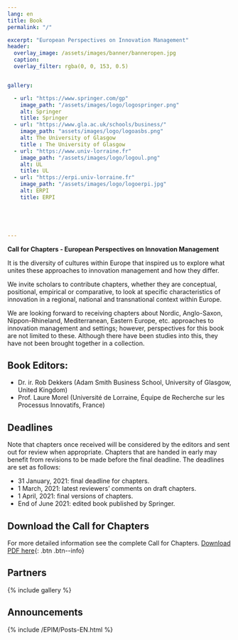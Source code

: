 ```yaml
---
lang: en
title: Book
permalink: "/"

excerpt: "European Perspectives on Innovation Management"
header:
  overlay_image: /assets/images/banner/banneropen.jpg
  caption: 
  overlay_filter: rgba(0, 0, 153, 0.5)


gallery:

  - url: "https://www.springer.com/gp"
    image_path: "/assets/images/logo/logospringer.png"
    alt: Springer
    title: Springer
  - url: "https://www.gla.ac.uk/schools/business/"
    image_path: "assets/images/logo/logoasbs.png"
    alt: The University of Glasgow 
    title : The University of Glasgow 
  - url: "https://www.univ-lorraine.fr"
    image_path: "/assets/images/logo/logoul.png"
    alt: UL
    title: UL
  - url: "https://erpi.univ-lorraine.fr"
    image_path: "/assets/images/logo/logoerpi.jpg"
    alt: ERPI
    title: ERPI
 




---
```



**Call for Chapters - European Perspectives on Innovation Management**

It is the diversity of cultures within Europe that inspired us to explore what unites these approaches to innovation management and how they differ.  

We invite scholars to contribute chapters, whether they are conceptual, positional, empirical or comparative, to look at specific characteristics of innovation in a regional, national and transnational context within Europe. 

We are looking forward to receiving chapters about Nordic, Anglo-Saxon, Nippon-Rhineland, Mediterranean, Eastern Europe, etc. approaches to innovation management and settings; however, perspectives for this book are not limited to these.  Although there have been studies into this, they have not been brought together in a collection.


## Book Editors:
- Dr. ir. Rob Dekkers (Adam Smith Business School, University of Glasgow, United Kingdom)
- Prof. Laure Morel (Université de Lorraine, Équipe de Recherche sur les Processus Innovatifs, France)


## Deadlines
Note that chapters once received will be considered by the editors and sent out for review when appropriate. Chapters that are handed in early may benefit from revisions to be made before the final deadline. The deadlines are set as follows:
- 31 January, 2021: final deadline for chapters.
- 1 March, 2021: latest reviewers’ comments on draft chapters.
- 1 April, 2021: final versions of chapters.
- End of June 2021: edited book published by Springer.

## Download the Call for Chapters
For more detailed information see the complete Call for Chapters.
[Download PDF here](/EPIM/assets/uploads/Call_for_Chapters_European_Perspectives_Innovation_Version_2020-24_AMENDED.pdf){: .btn .btn--info} 

## Partners 

{% include gallery %}

<!-- If you want to display the new or announcements here  -->
## Announcements


{% include /EPIM/Posts-EN.html %}


